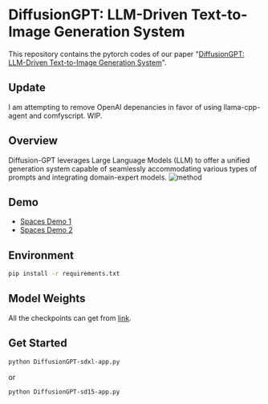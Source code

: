 # DiffusionGPT: LLM-Driven Text-to-Image Generation System

This repository contains the pytorch codes of our paper "[DiffusionGPT: LLM-Driven Text-to-Image Generation System]()".

## Update
I am attempting to remove OpenAI depenancies in favor of using llama-cpp-agent and comfyscript. WIP.

## Overview
Diffusion-GPT leverages Large Language Models (LLM) to offer a unified generation system capable of seamlessly accommodating various types of prompts and integrating domain-expert models.
![method](imgs/method.png)

## Demo
* [Spaces Demo 1](https://huggingface.co/spaces/DiffusionGPT/DiffusionGPT-XL)
* [Spaces Demo 2](https://huggingface.co/spaces/DiffusionGPT/DiffusionGPT)

## Environment

```bash
pip install -r requirements.txt
```

## Model Weights
All the checkpoints can get from [link](https://huggingface.co/spaces/DiffusionGPT/DiffusionGPT-XL/tree/main/checkpoints).

## Get Started

```bash
python DiffusionGPT-sdxl-app.py
```
or
```bash
python DiffusionGPT-sd15-app.py
```
